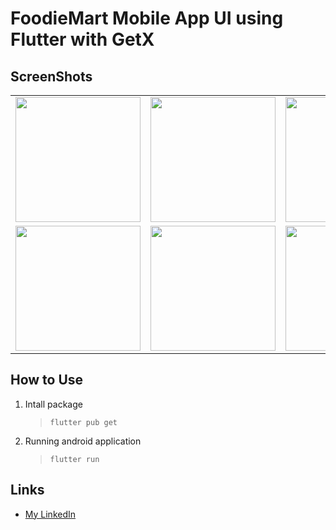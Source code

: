# FoodieMart Mobile App UI using Flutter with GetX

## ScreenShots
<table>
  <tr>
    <td><img src="https://github.com/kfaisal10/screenshoot/blob/main/Home%20Menu.png" width="200"></td>
    <td><img src="https://github.com/kfaisal10/screenshoot/blob/main/cart%20menu.png" width="200"></td>
    <td><img src="https://github.com/kfaisal10/screenshoot/blob/main/detail%20foods.png" width="200"></td>
  </tr>
   <tr>
    <td><img src="https://github.com/kfaisal10/screenshoot/blob/main/navigator%20menu.png" width="200"></td>
    <td><img src="https://github.com/kfaisal10/screenshoot/blob/main/cart%20menu.png" width="200"></td>
    <td><img src="https://github.com/kfaisal10/screenshoot/blob/main/detail%20foods.png" width="200"></td>
  </tr>
</table>

## How to Use
1. Intall package
   > `flutter pub get`
2. Running android application
   > `flutter run`

## Links
* [My LinkedIn](https://linkedIn.com/kfaisal10)
